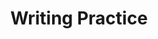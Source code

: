 ---
title: Writing Practice

source:
- title: Common Core Basics
  subject: Social Studies
  chapter: 5
  toc_type: Lesson Review
  toc_number: 5.4
  pages: 202 - 207

questions:
  - number: 1
    text: >
      Write an essay comparing the benefits of commercial banks with the benefits of credit unions. ln the first paragraph, compare and contrast the two institutions. In the second paragraph, write your opinion of which type of institution you would prefer to use. Be sure to support your opinion with clear reasons and evidence.
    choice:
      - option: blank
    answer:
      - text: 
        
layout: cc_review
---